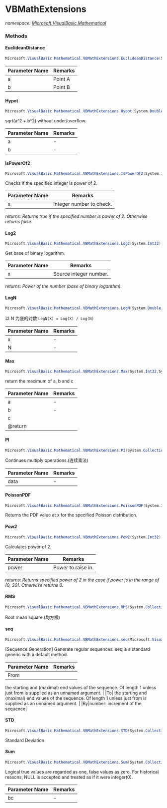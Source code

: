 ﻿# VBMathExtensions
_namespace: <a href="#" onClick="load('/docs/Microsoft.VisualBasic.Mathematical/index.md')">Microsoft.VisualBasic.Mathematical</a>_





### Methods

#### EuclideanDistance
```csharp
Microsoft.VisualBasic.Mathematical.VBMathExtensions.EuclideanDistance(System.Double[],System.Double[])
```


|Parameter Name|Remarks|
|--------------|-------|
|a|Point A|
|b|Point B|


#### Hypot
```csharp
Microsoft.VisualBasic.Mathematical.VBMathExtensions.Hypot(System.Double,System.Double)
```
sqrt(a^2 + b^2) without under/overflow.

|Parameter Name|Remarks|
|--------------|-------|
|a|-|
|b|-|


#### IsPowerOf2
```csharp
Microsoft.VisualBasic.Mathematical.VBMathExtensions.IsPowerOf2(System.Int32)
```
Checks if the specified integer is power of 2.

|Parameter Name|Remarks|
|--------------|-------|
|x|Integer number to check.|


_returns: Returns true if the specified number is power of 2.
 Otherwise returns false._

#### Log2
```csharp
Microsoft.VisualBasic.Mathematical.VBMathExtensions.Log2(System.Int32)
```
Get base of binary logarithm.

|Parameter Name|Remarks|
|--------------|-------|
|x|Source integer number.|


_returns: Power of the number (base of binary logarithm)._

#### LogN
```csharp
Microsoft.VisualBasic.Mathematical.VBMathExtensions.LogN(System.Double,System.Double)
```
以 N 为底的对数 ``LogN(X) = Log(X) / Log(N)``

|Parameter Name|Remarks|
|--------------|-------|
|x|-|
|N|-|


#### Max
```csharp
Microsoft.VisualBasic.Mathematical.VBMathExtensions.Max(System.Int32,System.Int32,System.Int32)
```
return the maximum of a, b and c

|Parameter Name|Remarks|
|--------------|-------|
|a|-|
|b|-|
|c|
 @return |


#### PI
```csharp
Microsoft.VisualBasic.Mathematical.VBMathExtensions.PI(System.Collections.Generic.IEnumerable{System.Double})
```
Continues multiply operations.(连续乘法)

|Parameter Name|Remarks|
|--------------|-------|
|data|-|


#### PoissonPDF
```csharp
Microsoft.VisualBasic.Mathematical.VBMathExtensions.PoissonPDF(System.Int32,System.Double)
```
Returns the PDF value at x for the specified Poisson distribution.

#### Pow2
```csharp
Microsoft.VisualBasic.Mathematical.VBMathExtensions.Pow2(System.Int32)
```
Calculates power of 2.

|Parameter Name|Remarks|
|--------------|-------|
|power|Power to raise in.|


_returns: Returns specified power of 2 in the case if power is in the range of
 [0, 30]. Otherwise returns 0._

#### RMS
```csharp
Microsoft.VisualBasic.Mathematical.VBMathExtensions.RMS(System.Collections.Generic.IEnumerable{System.Double})
```
Root mean square.(均方根)

#### seq
```csharp
Microsoft.VisualBasic.Mathematical.VBMathExtensions.seq(Microsoft.VisualBasic.Language.Value{System.Double},System.Double,System.Double)
```
[Sequence Generation] Generate regular sequences. seq is a standard generic with a default method.

|Parameter Name|Remarks|
|--------------|-------|
|From|
 the starting and (maximal) end values of the sequence. Of length 1 unless just from is supplied as an unnamed argument.
 |
|To|
 the starting and (maximal) end values of the sequence. Of length 1 unless just from is supplied as an unnamed argument.
 |
|By|number: increment of the sequence|


#### STD
```csharp
Microsoft.VisualBasic.Mathematical.VBMathExtensions.STD(System.Collections.Generic.IEnumerable{System.Single})
```
Standard Deviation

#### Sum
```csharp
Microsoft.VisualBasic.Mathematical.VBMathExtensions.Sum(System.Collections.Generic.IEnumerable{System.Boolean})
```
Logical true values are regarded as one, false values as zero. For historical reasons, NULL is accepted and treated as if it were integer(0).

|Parameter Name|Remarks|
|--------------|-------|
|bc|-|



